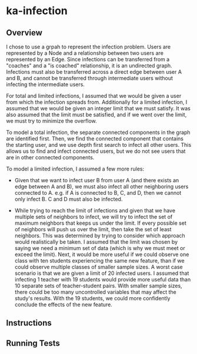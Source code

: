 # ka-infection

## Overview

I chose to use a grpah to represent the infection problem. Users are represented by a Node and a relationship between two users are represented by an Edge. Since infections can be transferred from a "coaches" and a "is coached" relationship, it is an undirected graph. Infections must also be transferred across a direct edge between user A and B, and cannot be transferred through intermediate users without infecting the intermediate users.

For total and limited infections, I assumed that we would be given a user from which the infection spreads from. Additionally for a limited infection, I assumed that we would be given an integer limit that we must satisfy. It was also assumed that the limit must be satisfied, and if we went over the limit, we must try to minimize the overflow.

To model a total infection, the separate connected components in the graph are identified first. Then, we find the connected component that contains the starting user, and we use depth first search to infect all other users. This allows us to find and infect connected users, but we do not see users that are in other connected components.

To model a limited infection, I assumed a few more rules:
- Given that we want to infect user B from user A (and there exists an edge between A and B), we must also infect all other neighboring users connected to A. e.g. if A is connected to B, C, and D, then we cannot only infect B. C and D must also be infected.

- While trying to reach the limit of infections and given that we have multiple sets of neighbors to infect, we will try to infect the set of maximum neighbors that keeps us under the limit. If every possible set of neighbors will push us over the limit, then take the set of least neighbors. This was determined by trying to consider which approach would realistically be taken. I assumed that the limit was chosen by saying we need a minimum set of data (which is why we must meet or exceed the limit). Next, it would be more useful if we could observe one class with ten students experiencing the same new feature, than if we could observe multiple classes of smaller sample sizes. A worst case scenario is that we are given a limit of 20 infected users. I assumed that infecting 1 teacher with 19 students would provide more useful data than 10 separate sets of teacher-student pairs. With smaller sample sizes, there could be too many uncontrolled variables that may affect the study's results. With the 19 students, we could more confidently conclude the effects of the new feature.

## Instructions

## Running Tests

